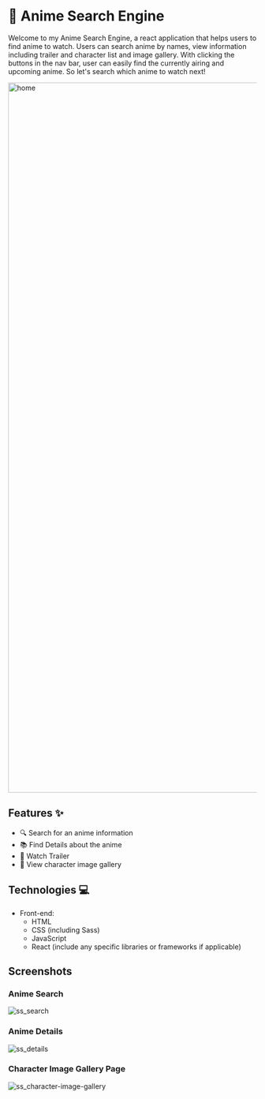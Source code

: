 # 🍥 Anime Search Engine

Welcome to my Anime Search Engine, a react application that helps users to find anime to watch. Users can search anime by names, view information including trailer and character list and image gallery. With clicking the buttons in the nav bar, user can easily find the currently airing and upcoming anime. So let's search which anime to watch next!

<img width="1440" alt="home" src="https://github.com/isaba-nusrat/anime-search-engine/assets/79944634/0838d3e0-c056-4ce5-81ba-f85046e7529d">

## Features ✨

- 🔍 Search for an anime information
- 📚 Find Details about the anime
- 🎥 Watch Trailer
- 📸 View character image gallery

## Technologies 💻
- Front-end:
  - HTML
  - CSS (including Sass)
  - JavaScript
  - React (include any specific libraries or frameworks if applicable)


## Screenshots

### Anime Search
![ss_search](https://github.com/isaba-nusrat/anime-search-engine/assets/79944634/d7e933cc-db72-4837-8520-7d03ddf92b5b)


### Anime Details
![ss_details](https://github.com/isaba-nusrat/anime-search-engine/assets/79944634/24252370-d367-4317-9d72-aa4652dc1565)


### Character Image Gallery Page

![ss_character-image-gallery](https://github.com/isaba-nusrat/anime-search-engine/assets/79944634/b737c937-a89a-4989-9e74-4d98b205a90a)
